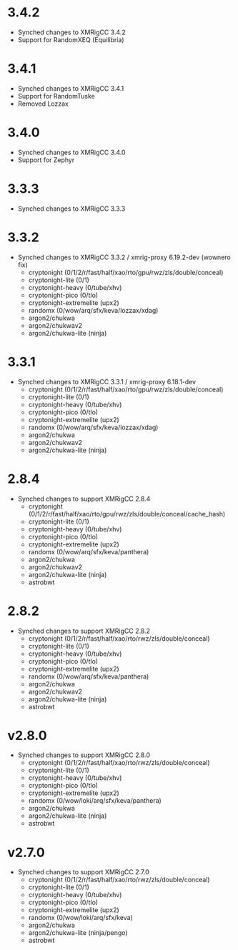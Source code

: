 # 3.4.2
* Synched changes to XMRigCC 3.4.2
* Support for RandomXEQ (Equilibria)
# 3.4.1
* Synched changes to XMRigCC 3.4.1
* Support for RandomTuske
* Removed Lozzax
# 3.4.0
* Synched changes to XMRigCC 3.4.0
* Support for Zephyr
# 3.3.3
* Synched changes to XMRigCC 3.3.3
# 3.3.2
* Synched changes to XMRigCC 3.3.2 / xmrig-proxy 6.19.2-dev (wownero fix)
    * cryptonight (0/1/2/r/fast/half/xao/rto/gpu/rwz/zls/double/conceal)
    * cryptonight-lite (0/1)
    * cryptonight-heavy (0/tube/xhv)
    * cryptonight-pico (0/tlo)
    * cryptonight-extremelite (upx2)
    * randomx (0/wow/arq/sfx/keva/lozzax/xdag)
    * argon2/chukwa
    * argon2/chukwav2
    * argon2/chukwa-lite (ninja)
# 3.3.1
* Synched changes to XMRigCC 3.3.1 / xmrig-proxy 6.18.1-dev
    * cryptonight (0/1/2/r/fast/half/xao/rto/gpu/rwz/zls/double/conceal)
    * cryptonight-lite (0/1)
    * cryptonight-heavy (0/tube/xhv)
    * cryptonight-pico (0/tlo)
    * cryptonight-extremelite (upx2)
    * randomx (0/wow/arq/sfx/keva/lozzax/xdag)
    * argon2/chukwa
    * argon2/chukwav2
    * argon2/chukwa-lite (ninja)
# 2.8.4
* Synched changes to support XMRigCC 2.8.4
    * cryptonight (0/1/2/r/fast/half/xao/rto/gpu/rwz/zls/double/conceal/cache_hash)
    * cryptonight-lite (0/1)
    * cryptonight-heavy (0/tube/xhv)
    * cryptonight-pico (0/tlo)
    * cryptonight-extremelite (upx2)
    * randomx (0/wow/arq/sfx/keva/panthera)
    * argon2/chukwa
    * argon2/chukwav2
    * argon2/chukwa-lite (ninja)
    * astrobwt
# 2.8.2
* Synched changes to support XMRigCC 2.8.2
    * cryptonight (0/1/2/r/fast/half/xao/rto/rwz/zls/double/conceal)
    * cryptonight-lite (0/1)
    * cryptonight-heavy (0/tube/xhv)
    * cryptonight-pico (0/tlo)
    * cryptonight-extremelite (upx2)
    * randomx (0/wow/arq/sfx/keva/panthera)
    * argon2/chukwa
    * argon2/chukwav2
    * argon2/chukwa-lite (ninja)
    * astrobwt
# v2.8.0
* Synched changes to support XMRigCC 2.8.0
    * cryptonight (0/1/2/r/fast/half/xao/rto/rwz/zls/double/conceal)
    * cryptonight-lite (0/1)
    * cryptonight-heavy (0/tube/xhv)
    * cryptonight-pico (0/tlo)
    * cryptonight-extremelite (upx2)
    * randomx (0/wow/loki/arq/sfx/keva/panthera)
    * argon2/chukwa
    * argon2/chukwa-lite (ninja)
    * astrobwt
# v2.7.0
* Synched changes to support XMRigCC 2.7.0
    * cryptonight (0/1/2/r/fast/half/xao/rto/rwz/zls/double/conceal)
    * cryptonight-lite (0/1)
    * cryptonight-heavy (0/tube/xhv)
    * cryptonight-pico (0/tlo)
    * cryptonight-extremelite (upx2)
    * randomx (0/wow/loki/arq/sfx/keva)
    * argon2/chukwa
    * argon2/chukwa-lite (ninja/pengo)
    * astrobwt

